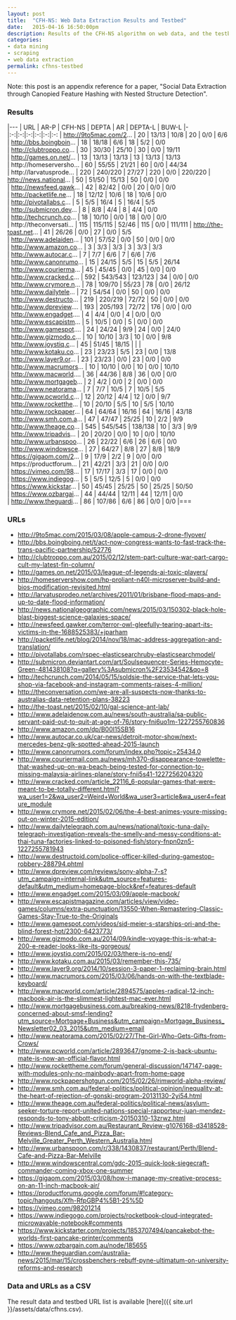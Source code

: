 ```yaml
---
layout: post
title:  "CFH-NS: Web Data Extraction Results and Testbed"
date:   2015-04-16 16:50:00pm
description: Results of the CFH-NS algorithm on web data, and the testbed of links used.
categories:
- data mining
- scraping
- web data extraction
permalink: cfhns-testbed
---
```


Note: this post is an appendix reference for a paper, "Social Data Extraction through Canopied Feature Hashing with Nested Structure Detection".

### Results

|---
| URL | AR-P | CFH-NS | DEPTA | AR | DEPTA-L | BUW-L
|-|:-:|:-:|:-:|:-:|:-:|:-:
| http://9to5mac.com/2... | 20   | 13/13     | 10/8    | 20   | 0/0     | 6/6      
| http://bbs.boingboin... | 18   | 18/18     | 6/6     | 18   | 5/2     | 0/0      
| http://clubtroppo.co... | 30   | 30/30     | 25/10   | 30   | 0/0     | 19/11   
| http://games.on.net/... | 13   | 13/13     | 13/13   | 13   | 13/13   | 13/13   
| http://homeserversho... | 60   | 55/55     | 21/21   | 60   | 0/0     | 44/34   
| http://larvatusprode... | 220  | 240/220   | 27/27   | 220  | 0/0     | 220/220 
| http://news.national... | 50   | 51/50     | 15/13   | 50   | 0/0     | 0/0     
| http://newsfeed.gawk... | 42   | 82/42     | 0/0     | 20   | 0/0     | 0/0     
| http://packetlife.ne... | 18   | 12/12     | 10/6    | 18   | 10/6    | 0/0     
| http://pivotallabs.c... | 5    | 5/5       | 16/4    | 5    | 16/4    | 5/5     
| http://submicron.dev... | 8    | 8/8       | 4/4     | 8    | 4/4     | 0/0     
| http://techcrunch.co... | 18   | 10/10     | 0/0     | 18   | 0/0     | 0/0     
| http://theconversati... | 115  | 115/115   | 52/46   | 115  | 0/0     | 111/111 
| http://the-toast.net... | 41   | 26/26     | 0/0     | 27   | 0/0     | 5/5     
| http://www.adelaiden... | 101  | 57/52     | 0/0     | 50   | 0/0     | 0/0     
| http://www.amazon.co... | 3    | 3/3       | 3/3     | 3    | 3/3     | 3/3     
| http://www.autocar.c... | 7    | 7/7       | 6/6     | 7    | 6/6     | 7/6     
| http://www.canonrumo... | 15   | 24/15     | 5/5     | 15   | 5/5     | 26/14   
| http://www.courierma... | 45   | 45/45     | 0/0     | 45   | 0/0     | 0/0     
| http://www.cracked.c... | 592  | 543/543   | 123/123 | 34   | 0/0     | 0/0     
| http://www.crymore.n... | 78   | 109/70    | 55/23   | 78   | 0/0     | 26/12   
| http://www.dailytele... | 72   | 54/54     | 0/0     | 50   | 0/0     | 0/0     
| http://www.destructo... | 219  | 220/219   | 72/72   | 50   | 0/0     | 0/0     
| http://www.dpreview.... | 193  | 205/193   | 72/72   | 176  | 0/0     | 0/0     
| http://www.engadget.... | 4    | 4/4       | 0/0     | 4    | 0/0     | 0/0     
| http://www.escapistm... | 5    | 10/5      | 0/0     | 5    | 0/0     | 0/0     
| http://www.gamespot.... | 24   | 24/24     | 9/9     | 24   | 0/0     | 24/0    
| http://www.gizmodo.c... | 10   | 10/10     | 3/3     | 10   | 0/0     | 9/8     
| http://www.joystiq.c... | 45   | 51/45     | 18/15   |     |         |         
| http://www.kotaku.co... | 23   | 23/23     | 5/5     | 23   | 0/0     | 13/8    
| http://www.layer9.or... | 23   | 23/23     | 0/0     | 23   | 0/0     | 0/0     
| http://www.macrumors... | 10   | 10/10     | 0/0     | 10   | 0/0     | 10/10   
| http://www.macworld.... | 36   | 44/36     | 8/8     | 36   | 0/0     | 0/0     
| http://www.mortgageb... | 2    | 4/2       | 0/0     | 2    | 0/0     | 0/0     
| http://www.neatorama... | 7    | 7/7       | 10/5    | 7    | 10/5    | 5/5     
| http://www.pcworld.c... | 12   | 20/12     | 4/4     | 12   | 0/0     | 9/7     
| http://www.rocketthe... | 10   | 20/10     | 5/5     | 10   | 5/5     | 10/10   
| http://www.rockpaper... | 64   | 64/64     | 16/16   | 64   | 16/16   | 43/18   
| http://www.smh.com.a... | 47   | 47/47     | 25/25   | 10   | 2/2     | 9/9     
| http://www.theage.co... | 545  | 545/545   | 138/138 | 10   | 3/3     | 9/9     
| http://www.tripadvis... | 20   | 20/20     | 0/0     | 10   | 0/0     | 10/10   
| http://www.urbanspoo... | 26   | 22/22     | 6/6     | 26   | 6/6     | 0/0     
| http://www.windowsce... | 27   | 64/27     | 8/8     | 27   | 8/8     | 18/9    
| https://gigaom.com/2... | 9    | 17/9      | 2/2     | 9    | 0/0     | 0/0     
| https://productforum... | 21   | 42/21     | 3/3     | 21   | 0/0     | 0/0     
| https://vimeo.com/98... | 17   | 17/17     | 3/3     | 17   | 0/0     | 0/0     
| https://www.indiegog... | 5    | 5/5       | 12/5    | 5    | 0/0     | 0/0     
| https://www.kickstar... | 50   | 45/45     | 25/25   | 50   | 25/25   | 50/50   
| https://www.ozbargai... | 44   | 44/44     | 12/11   | 44   | 12/11   | 0/0     
| http://www.theguardi... | 86   | 107/86    | 6/6     | 86   | 0/0     | 0/0
|===

### URLs

- <http://9to5mac.com/2015/03/08/apple-campus-2-drone-flyover/>
- <http://bbs.boingboing.net/t/act-now-congress-wants-to-fast-track-the-trans-pacific-partnership/52776>
- <http://clubtroppo.com.au/2015/02/12/stem-part-culture-war-part-cargo-cult-my-latest-fin-column/>
- <http://games.on.net/2015/03/league-of-legends-ai-toxic-players/>
- <http://homeservershow.com/hp-proliant-n40l-microserver-build-and-bios-modification-revisited.html>
- <http://larvatusprodeo.net/archives/2011/01/brisbane-flood-maps-and-up-to-date-flood-information/>
- <http://news.nationalgeographic.com/news/2015/03/150302-black-hole-blast-biggest-science-galaxies-space/>
- <http://newsfeed.gawker.com/terror-owl-gleefully-tearing-apart-its-victims-in-the-1688525383/+jparham>
- <http://packetlife.net/blog/2014/nov/18/mac-address-aggregation-and-translation/>
- <http://pivotallabs.com/rspec-elasticsearchruby-elasticsearchmodel/>
- <http://submicron.deviantart.com/art/Soulsequencer-Series-Hemocyte-Green-481438108?q=gallery%3Asubmicron%2F23534542&qo=8>
- <http://techcrunch.com/2014/05/15/soldsie-the-service-that-lets-you-shop-via-facebook-and-instagram-comments-raises-4-million/>
- <http://theconversation.com/we-are-all-suspects-now-thanks-to-australias-data-retention-plans-38223>
- <http://the-toast.net/2015/02/10/gal-science-ant-lab/>
- <http://www.adelaidenow.com.au/news/south-australia/sa-public-servant-paid-out-to-quit-at-age-of-76/story-fni6uo1m-1227255760836>
- <http://www.amazon.com/dp/B00I15SB16>
- <http://www.autocar.co.uk/car-news/detroit-motor-show/next-mercedes-benz-glk-spotted-ahead-2015-launch>
- <http://www.canonrumors.com/forum/index.php?topic=25434.0>
- <http://www.couriermail.com.au/news/mh370-disappearance-towelette-that-washed-up-on-wa-beach-being-tested-for-connection-to-missing-malaysia-airlines-plane/story-fnii5s41-1227256204320>
- <http://www.cracked.com/article_22116_6-popular-games-that-were-meant-to-be-totally-different.html?wa_user1=2&wa_user2=Weird+World&wa_user3=article&wa_user4=feature_module>
- <http://www.crymore.net/2015/02/06/the-4-best-animes-youre-missing-out-on-winter-2015-edition/>
- <http://www.dailytelegraph.com.au/news/national/toxic-tuna-daily-telegraph-investigation-reveals-the-smelly-and-messy-conditions-at-thai-tuna-factories-linked-to-poisoned-fish/story-fnpn0zn5-1227255781943>
- <http://www.destructoid.com/police-officer-killed-during-gamestop-robbery-288794.phtml>
- <http://www.dpreview.com/reviews/sony-alpha-7-s?utm_campaign=internal-link&utm_source=features-default&utm_medium=homepage-block&ref=features-default>
- <http://www.engadget.com/2015/03/09/apple-macbook/>
- <http://www.escapistmagazine.com/articles/view/video-games/columns/extra-punctuation/13550-When-Remastering-Classic-Games-Stay-True-to-the-Originals>
- <http://www.gamespot.com/videos/sid-meier-s-starships-ori-and-the-blind-forest-hot/2300-6423773/>
- <http://www.gizmodo.com.au/2014/09/kindle-voyage-this-is-what-a-200-e-reader-looks-like-its-gorgeous/>
- <http://www.joystiq.com/2015/02/03/there-is-no-end/>
- <http://www.kotaku.com.au/2015/03/remember-this-735/>
- <http://www.layer9.org/2014/10/session-3-paper-1-reclaiming-brain.html>
- <http://www.macrumors.com/2015/03/06/hands-on-with-the-textblade-keyboard/>
- <http://www.macworld.com/article/2894575/apples-radical-12-inch-macbook-air-is-the-slimmest-lightest-mac-ever.html>
- <http://www.mortgagebusiness.com.au/breaking-news/8218-frydenberg-concerned-about-smsf-lending?utm_source=Mortgage+Business&utm_campaign=Mortgage_Business_Newsletter02_03_2015&utm_medium=email>
- <http://www.neatorama.com/2015/02/27/The-Girl-Who-Gets-Gifts-from-Crows/>
- <http://www.pcworld.com/article/2893647/gnome-2-is-back-ubuntu-mate-is-now-an-official-flavor.html>
- <http://www.rockettheme.com/forum/general-discussion/147147-page-with-modules-only-no-mainbody-apart-from-home-page>
- <http://www.rockpapershotgun.com/2015/02/26/rimworld-alpha-review/>
- <http://www.smh.com.au/federal-politics/political-opinion/inequality-at-the-heart-of-rejection-of-gonski-program-20131130-2yi54.html>
- <http://www.theage.com.au/federal-politics/political-news/asylum-seeker-torture-report-united-nations-special-rapporteur-juan-mendez-responds-to-tony-abbott-criticism-20150310-13zrwz.html>
- <http://www.tripadvisor.com.au/Restaurant_Review-g1076168-d3418528-Reviews-Blend_Cafe_and_Pizza_Bar-Melville_Greater_Perth_Western_Australia.html>
- <http://www.urbanspoon.com/r/338/1430837/restaurant/Perth/Blend-Cafe-and-Pizza-Bar-Melville>
- <http://www.windowscentral.com/gdc-2015-quick-look-siegecraft-commander-coming-xbox-one-summer>
- <https://gigaom.com/2015/03/08/how-i-manage-my-creative-process-on-an-11-inch-macbook-air/>
- <https://productforums.google.com/forum/#!category-topic/hangouts/Xfh-RfpGBP4%5B1-25%5D>
- <https://vimeo.com/98201214>
- <https://www.indiegogo.com/projects/rocketbook-cloud-integrated-microwavable-notebook#comments>
- <https://www.kickstarter.com/projects/1853707494/pancakebot-the-worlds-first-pancake-printer/comments>
- <https://www.ozbargain.com.au/node/185655>
- <http://www.theguardian.com/australia-news/2015/mar/15/crossbenchers-rebuff-pyne-ultimatum-on-university-reforms-and-research>

### Data and URLs as a CSV

The result data and testbed URL list is available [here]({{ site.url }}/assets/data/cfhns.csv).
